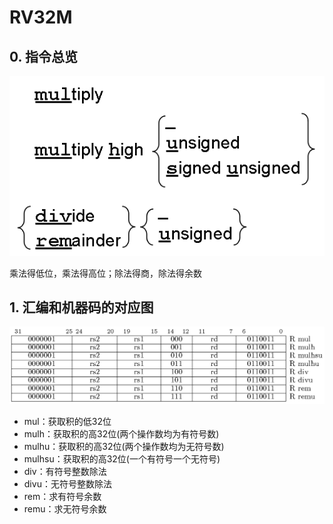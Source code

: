 # RV32M

## 0. 指令总览

![1726461941421](image/04_RV32M/RV32M.png)

乘法得低位，乘法得高位；除法得商，除法得余数

## 1. 汇编和机器码的对应图

![1726461941421](image/04_RV32M/RV32M-all.png)

* mul：获取积的低32位
* mulh：获取积的高32位(两个操作数均为有符号数)
* mulhu：获取积的高32位(两个操作数均为无符号数)
* mulhsu：获取积的高32位(一个有符号一个无符号)
* div：有符号整数除法
* divu：无符号整数除法
* rem：求有符号余数
* remu：求无符号余数
